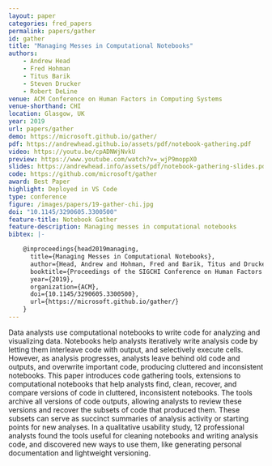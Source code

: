 ```yaml
---
layout: paper
categories: fred_papers
permalink: papers/gather
id: gather
title: "Managing Messes in Computational Notebooks"
authors: 
    - Andrew Head
    - Fred Hohman
    - Titus Barik
    - Steven Drucker
    - Robert DeLine
venue: ACM Conference on Human Factors in Computing Systems
venue-shorthand: CHI
location: Glasgow, UK
year: 2019
url: papers/gather
demo: https://microsoft.github.io/gather/
pdf: https://andrewhead.github.io/assets/pdf/notebook-gathering.pdf
video: https://youtu.be/cpADNWjNvkU
preview: https://www.youtube.com/watch?v=_wjP9moppX0
slides: https://andrewhead.info/assets/pdf/notebook-gathering-slides.pdf
code: https://github.com/microsoft/gather
award: Best Paper
highlight: Deployed in VS Code
type: conference
figure: /images/papers/19-gather-chi.jpg
doi: "10.1145/3290605.3300500"
feature-title: Notebook Gather
feature-description: Managing messes in computational notebooks
bibtex: |-

    @inproceedings{head2019managing,
      title={Managing Messes in Computational Notebooks},
      author={Head, Andrew and Hohman, Fred and Barik, Titus and Drucker, Steven M. and DeLine, Rob},
      booktitle={Proceedings of the SIGCHI Conference on Human Factors in Computing Systems},
      year={2019},
      organization={ACM},
      doi={10.1145/3290605.3300500},
      url={https://microsoft.github.io/gather/}
    }
---
```


Data analysts use computational notebooks to write code for analyzing and visualizing data. 
Notebooks help analysts iteratively write analysis code by letting them interleave code with output, and selectively execute cells.
However, as analysis progresses, analysts leave behind old code and outputs, and overwrite important code, producing cluttered and inconsistent notebooks. 
This paper introduces code gathering tools, extensions to computational notebooks that help analysts find, clean, recover, and compare versions of code in cluttered, inconsistent notebooks.
The tools archive all versions of code outputs, allowing analysts to review these versions and recover the subsets of code that produced them.
These subsets can serve as succinct summaries of analysis activity or starting points for new analyses.
In a qualitative usability study, 12 professional analysts found the tools useful for cleaning notebooks and writing analysis code, and discovered new ways to use them, like generating personal documentation and lightweight versioning.
